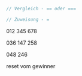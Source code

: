 ```js
// Vergleich - == oder ===

// Zuweisung - =
```

012
345
678

036
147
258

048
246

reset vom gewinner